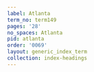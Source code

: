 ```yaml
---
label: Atlanta
term_no: term149
pages: '28'
no_spaces: Atlanta
pid: atlanta
order: '0069'
layout: generic_index_term
collection: index-headings
---
```

